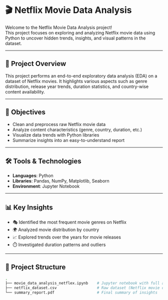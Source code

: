 # 🎬 Netflix Movie Data Analysis

Welcome to the Netflix Movie Data Analysis project!  
This project focuses on exploring and analyzing Netflix movie data using Python to uncover hidden trends, insights, and visual patterns in the dataset.

---

## 📌 Project Overview

This project performs an end-to-end exploratory data analysis (EDA) on a dataset of Netflix movies. It highlights various aspects such as genre distribution, release year trends, duration statistics, and country-wise content availability.

---

## 🧠 Objectives

- Clean and preprocess raw Netflix movie data
- Analyze content characteristics (genre, country, duration, etc.)
- Visualize data trends with Python libraries
- Summarize insights into an easy-to-understand report

---

## 🛠️ Tools & Technologies

- **Languages**: Python  
- **Libraries**: Pandas, NumPy, Matplotlib, Seaborn  
- **Environment**: Jupyter Notebook

---

## 📊 Key Insights

- 🎭 Identified the most frequent movie genres on Netflix
- 🌍 Analyzed movie distribution by country
- 📈 Explored trends over the years for movie releases
- ⏱️ Investigated duration patterns and outliers

---

## 📁 Project Structure

```bash
.
├── movie_data_analysis_netflex.ipynb    # Jupyter notebook with full analysis
├── netflix_dataset.csv                  # Raw dataset (Netflix movie data)
└── summary_report.pdf                   # Final summary of insights
